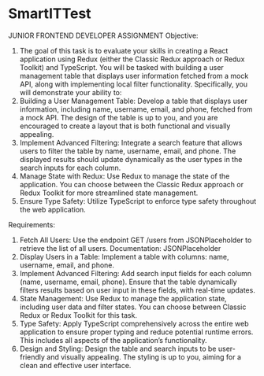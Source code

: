 # SmartITTest
 JUNIOR FRONTEND DEVELOPER ASSIGNMENT
Objective:
1) The goal of this task is to evaluate your skills in creating a React application using Redux (either the Classic Redux approach or Redux Toolkit) and TypeScript. You will be tasked with building a user management table that displays user information fetched from a mock API, along with implementing local filter functionality. Specifically, you will demonstrate your ability to:
2) Building a User Management Table: Develop a table that displays user information, including name, username, email, and phone, fetched from a mock API. The design of the table is up to you, and you are encouraged to create a layout that is both functional and visually appealing.
3) Implement Advanced Filtering: Integrate a search feature that allows users to filter the table by name, username, email, and phone. The displayed results should update dynamically as the user types in the search inputs for each column.
4) Manage State with Redux: Use Redux to manage the state of the application. You can choose between the Classic Redux approach or Redux Toolkit for more streamlined state management.
5) Ensure Type Safety: Utilize TypeScript to enforce type safety throughout the web application.

Requirements: 
1. Fetch All Users: Use the endpoint GET /users from JSONPlaceholder to retrieve the list of all users. Documentation: JSONPlaceholder
2. Display Users in a Table: Implement a table with columns: name, username, email, and phone.
3. Implement Advanced Filtering: Add search input fields for each column (name, username, email, phone). Ensure that the table dynamically filters results based on user input in these fields, with real-time updates.
4. State Management: Use Redux to manage the application state, including user data and filter states. You can choose between Classic Redux or Redux Toolkit for this task.
5. Type Safety: Apply TypeScript comprehensively across the entire web application to ensure proper typing and reduce potential runtime errors. This includes all aspects of the application’s functionality.
6. Design and Styling: Design the table and search inputs to be user-friendly and visually appealing. The styling is up to you, aiming for a clean and effective user interface.
